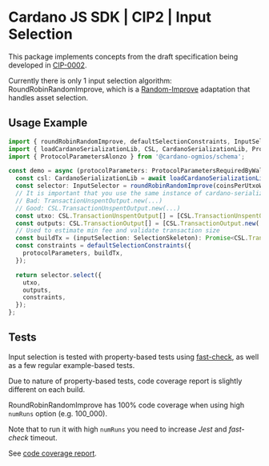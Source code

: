 # Cardano JS SDK | CIP2 | Input Selection

This package implements concepts from the draft specification being developed in [CIP-0002].

Currently there is only 1 input selection algorithm: RoundRobinRandomImprove, which is a [Random-Improve] adaptation that handles asset selection.

## Usage Example

```typescript
import { roundRobinRandomImprove, defaultSelectionConstraints, InputSelector, SelectionResult, SelectionSkeleton } from '@cardano-sdk/cip2';
import { loadCardanoSerializationLib, CSL, CardanoSerializationLib, ProtocolParametersRequiredByWallet } from '@cardano-sdk/core';
import { ProtocolParametersAlonzo } from '@cardano-ogmios/schema';

const demo = async (protocolParameters: ProtocolParametersRequiredByWallet): Promise<SelectionResult> => {
  const csl: CardanoSerializationLib = await loadCardanoSerializationLib();
  const selector: InputSelector = roundRobinRandomImprove(coinsPerUtxoWord);
  // It is important that you use the same instance of cardano-serialization-lib across your application.
  // Bad: TransactionUnspentOutput.new(...)
  // Good: CSL.TransactionUnspentOutput.new(...)
  const utxo: CSL.TransactionUnspentOutput[] = [CSL.TransactionUnspentOutput.new(...), ...];
  const outputs: CSL.TransactionOutput[] = [CSL.TransactionOutput.new(...), ...];
  // Used to estimate min fee and validate transaction size
  const buildTx = (inputSelection: SelectionSkeleton): Promise<CSL.Transaction> => {...};
  const constraints = defaultSelectionConstraints({
    protocolParameters, buildTx,
  });

  return selector.select({
    utxo,
    outputs,
    constraints,
  });
};
```

## Tests

Input selection is tested with property-based tests using [fast-check], as well as a few regular example-based tests.

Due to nature of property-based tests, code coverage report is slightly different on each build.

RoundRobinRandomImprove has 100% code coverage when using high `numRuns` option (e.g. 100_000).

Note that to run it with high `numRuns` you need to increase _Jest_ and _fast-check_ timeout.

See [code coverage report].

[cip-0002]: https://cips.cardano.org/cips/cip2/
[random-improve]: https://cips.cardano.org/cips/cip2/#randomimprove
[fast-check]: https://github.com/dubzzz/fast-check
[code coverage report]: https://input-output-hk.github.io/cardano-js-sdk/coverage/cip2
